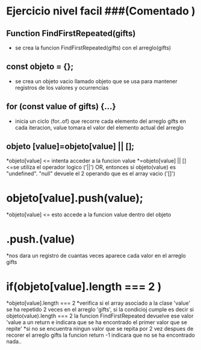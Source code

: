 # Ejercicio nivel facil ###(Comentado ) ###

## Function FindFirstRepeated(gifts)
* se crea la funcion FindFirstRepeated(gifts) con el arreglo(gifts)
## const objeto = {};
* se crea un objeto vacio llamado objeto que se usa para mantener registros de los valores y ocurrencias
## for (const value of gifts) {...}
* inicia un ciclo (for..of) que recorre cada elemento del arreglo gifts en cada iteracion, value tomara el valor del elemento actual del arreglo
## objeto [value]=objeto[value] || [];
*objeto[value] <=  intenta acceder a la funcion value 
*=objeto[value] || [] <=se utiliza el operador logico ('||') OR, entonces si objeto(value) es "undefined". "null" devuele el 2 operando que es el array vacio ('[]')
# objeto[value].push(value);
*objeto[value] <= esto accede a la funcion value dentro del objeto
# .push.(value)
*nos dara un registro de cuantas veces aparece cada valor en el arreglo gifts
# if(objeto[value].length === 2 )
*objeto[value].length === 2 
*verifica si el array asociado a la clase 'value' se ha repetido 2 veces en el arreglo 'gifts', si la condicioj cumple es decir si objeto(value).length === 2 la funcion FindFirstRepeated devuelve ese valor 'value a un return e indicara que se ha encontrado el primer valor que se repite'
*si no se encuentra ningun valor que se repita por 2 vez despues de recorer el arreglo gifts la funcion return -1 indicara que no se ha encontrado nada..
